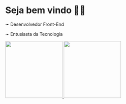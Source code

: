 <h1>Seja bem vindo 🍷🗿</h1>
<p>➛ Desenvolvedor Front-End</p>
<p>➛ Entusiasta da Tecnologia</p>

<div>
  <a href="https://github.com/PiriDev">
  <img height="180em" src="https://github-readme-stats.vercel.app/api/top-langs/?username=PiriDev&layout=compact&langs_count=7&theme=dracula"/>
  <img height="180em" src="https://tenor.com/view/skeleton-bones-dancing-happy-yas-gif-15440657">
</div>

